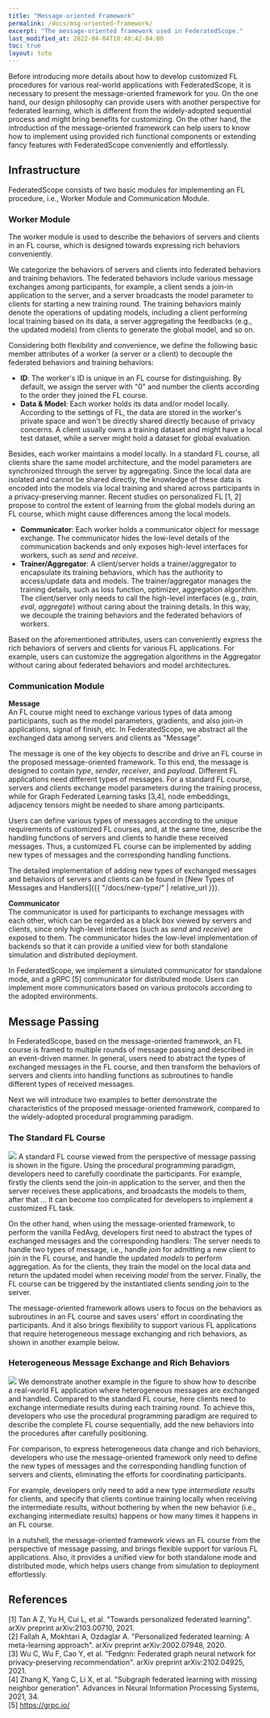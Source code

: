 ```yaml
---
title: "Message-oriented Framework"
permalink: /docs/msg-oriented-framework/
excerpt: "The message-oriented framework used in FederatedScope."
last_modified_at: 2022-04-04T10:40:42-04:00
toc: true
layout: tuto
---
```


Before introducing more details about how to develop customized FL procedures for various real-world applications with FederatedScope, it is necessary to present the message-oriented framework for you. On the one hand, our design philosophy can provide users with another perspective for federated learning, which is different from the widely-adopted sequential process and might bring benefits for customizing. On the other hand, the introduction of the message-oriented framework can help users to know how to implement using provided rich functional components or extending fancy features with FederatedScope conveniently and effortlessly.

## Infrastructure

FederatedScope consists of two basic modules for implementing an FL procedure, i.e., Worker Module and Communication Module.

### Worker Module

The worker module is used to describe the behaviors of servers and clients in an FL course, which is designed towards expressing rich behaviors conveniently.

We categorize the behaviors of servers and clients into federated behaviors and training behaviors. The federated behaviors include various message exchanges among participants, for example, a client sends a join-in application to the server, and a server broadcasts the model parameter to clients for starting a new training round. The training behaviors mainly denote the operations of updating models, including a client performing local training based on its data, a server aggregating the feedbacks (e.g., the updated models) from clients to generate the global model, and so on.

Considering both flexibility and convenience, we define the following basic member attributes of a worker (a server or a client) to decouple the federated behaviors and training behaviors:

- **ID**: The worker's ID is unique in an FL course for distinguishing. By default, we assign the server with "0" and number the clients according to the order they joined the FL course.
- **Data & Model**: Each worker holds its data and/or model locally. According to the settings of FL, the data are stored in the worker's private space and won't be directly shared directly because of privacy concerns. A client usually owns a training dataset and might have a local test dataset,  while a server might hold a dataset for global evaluation.

Besides, each worker maintains a model locally. In a standard FL course, all clients share the same model architecture, and the model parameters are synchronized through the server by aggregating. Since the local data are isolated and cannot be shared directly, the knowledge of these data is encoded into the models via local training and shared across participants in a privacy-preserving manner. Recent studies on personalized FL [1, 2] propose to control the extent of learning from the global models during an FL course, which might cause differences among the local models.

- **Communicator**: Each worker holds a communicator object for message exchange. The communicator hides the low-level details of the communication backends and only exposes high-level interfaces for workers, such as *send* and *receive*. 
- **Trainer/Aggregator**: A client/server holds a trainer/aggregator to encapsulate its training behaviors, which has the authority to access/update data and models. The trainer/aggregator manages the training details, such as loss function, optimizer, aggregation algorithm. The client/server only needs to call the high-level interfaces (e.g., *train*, *eval*, *aggregate*) without caring about the training details. In this way, we decouple the training behaviors and the federated behaviors of workers.


Based on the aforementioned attributes, users can conveniently express the rich behaviors of servers and clients for various FL applications. For example, users can customize the aggregation algorithms in the Aggregator without caring about federated behaviors and model architectures. 

### Communication Module

**Message**  
An FL course might need to exchange various types of data among participants, such as the model parameters, gradients, and also join-in applications, signal of finish, etc. In FederatedScope, we abstract all the exchanged data among servers and clients as "Message". 

The message is one of the key objects to describe and drive an FL course in the proposed message-oriented framework. To this end, the message is designed to contain *type*, *sender*, *receiver*, and *payload*. Different FL applications need different types of messages. For a standard FL course, servers and clients exchange model parameters during the training process, while for Graph Federated Learning tasks [3,4], node embeddings, adjacency tensors might be needed to share among participants.  

Users can define various types of messages according to the unique requirements of customized FL courses, and, at the same time, describe the handling functions of servers and clients to handle these received messages. Thus, a customized FL course can be implemented by adding new types of messages and the corresponding handling functions.

The detailed implementation of adding new types of exchanged messages and behaviors of servers and clients can be found in [New Types of Messages and Handlers]({{ "/docs/new-type/" | relative_url }}).

**Communicator**  
The communicator is used for participants to exchange messages with each other, which can be regarded as a black box viewed by servers and clients, since only high-level interfaces (such as *send* and *receive*) are exposed to them. The communicator hides the low-level implementation of backends so that it can provide a unified view for both standalone simulation and distributed deployment.

In FederatedScope, we implement a simulated communicator for standalone mode, and a gRPC [5] communicator for distributed mode. Users can implement more communicators based on various protocols according to the adopted environments.

## Message Passing

In FederatedScope, based on the message-oriented framework, an FL course is framed to multiple rounds of message passing and described in an event-driven manner. In general, users need to abstract the types of exchanged messages in the FL course, and then transform the behaviors of servers and clients into handling functions as subroutines to handle different types of received messages.

Next we will introduce two examples to better demonstrate the characteristics of the proposed message-oriented framework, compared to the widely-adopted procedural programming paradigm.

### The Standard FL Course

![](https://img.alicdn.com/imgextra/i4/O1CN01lzXxmU1C4PRPL1YQ4_!!6000000000027-0-tps-1969-879.jpg)
A standard FL course viewed from the perspective of message passing is shown in the figure. Using the procedural programming paradigm, developers need to carefully coordinate the participants. For example, firstly the clients send the join-in application to the server, and then the server receives these applications, and broadcasts the models to them, after that ... It can become too complicated for developers to implement a customized FL task.

On the other hand, when using the message-oriented framework, to perform the vanilla FedAvg, developers first need to abstract the types of exchanged messages and the corresponding handlers: The server needs to handle two types of message, i.e., handle *join* for admitting a new client to join in the FL course, and handle the updated *models* to perform aggregation. As for the clients, they train the model on the local data and return the updated model when receiving *model* from the server.  Finally, the FL course can be triggered by the instantiated clients sending *join* to the server.

The message-oriented framework allows users to focus on the behaviors as subroutines in an FL course and saves users' effort in coordinating the participants. And it also brings flexibility to support various FL applications that require heterogeneous message exchanging and rich behaviors, as shown in another example below.

### Heterogeneous Message Exchange and Rich Behaviors

![](https://img.alicdn.com/imgextra/i4/O1CN01k5veEB21uf205H7jr_!!6000000007045-0-tps-1984-1072.jpg)
We demonstrate another example in the figure to show how to describe a real-world FL application where heterogeneous messages are exchanged and handled. Compared to the standard FL course, here clients need to exchange intermediate results during each training round. To achieve this, developers who use the procedural programming paradigm are required to describe the complete FL course sequentially, add the new behaviors into the procedures after carefully positioning. 

For comparison, to express heterogeneous data change and rich behaviors,  developers who use the message-oriented framework only need to define the new types of messages and the corresponding handling function of servers and clients, eliminating the efforts for coordinating participants.

For example, developers only need to add a new type *intermediate results* for clients, and specify that clients continue training locally when receiving the intermediate results, without bothering by when the new behavior (i.e., exchanging intermediate results) happens or how many times it happens in an FL course.

In a nutshell, the message-oriented framework views an FL course from the perspective of message passing, and brings flexible support for various FL applications.  Also, it provides a unified view for both standalone mode and distributed mode, which helps users change from simulation to deployment effortlessly.

## References

[1] Tan A Z, Yu H, Cui L, et al. "Towards personalized federated learning". arXiv preprint arXiv:2103.00710, 2021.  
[2] Fallah A, Mokhtari A, Ozdaglar A. "Personalized federated learning: A meta-learning approach". arXiv preprint arXiv:2002.07948, 2020.  
[3] Wu C, Wu F, Cao Y, et al. "Fedgnn: Federated graph neural network for privacy-preserving recommendation". arXiv preprint arXiv:2102.04925, 2021.  
[4] Zhang K, Yang C, Li X, et al. "Subgraph federated learning with missing neighbor generation". Advances in Neural Information Processing Systems, 2021, 34.  
[5] https://grpc.io/  
